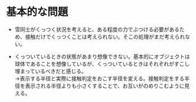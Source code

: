 # 基本的な問題

* 雪同士がくっつく状況を考えると、ある程度の力でぶつける必要があるため、接触だけでくっつくことは考えられない。そこの処理がまだ考えられない。

* くっついているときの状態があまり想像できない。基本的にオブジェクトは球体であることを想像しているが、くっついているときはそれぞれがすこし埋まっているべきだと感じる。  
→表示する半径と実際に接触判定をおこす半径を変える。接触判定をする半径を表示される半径よりも小さくすることで、お互いがのめりこむように見える。